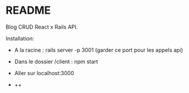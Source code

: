 # README

Blog CRUD React x Rails API.

Installation:

* A la racine : rails server -p 3001 (garder ce port pour les appels api)

* Dans le dossier /client : npm start

* Aller sur localhost:3000

* ++
